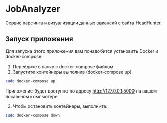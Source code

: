 # JobAnalyzer
Сервис парсинга и визуализации данных вакансий с сайта HeadHunter.
## Запуск приложения

Для запуска этого приложения вам понадобится установить Docker и docker-compose.

1. Перейдите в папку с docker-compose файлом
2. Запустите контейнеры выполнив (docker-compose up)
```bash
sudo docker-compose up
```
Приложение будет доступно по адресу http://127.0.0.1:5000 на вашем локальном компьютере.

3. Чтобы остановить контейнеры, выполните:
```bash
sudo docker-compose down
```